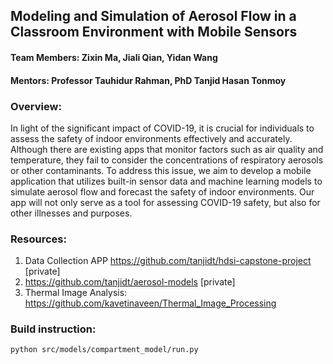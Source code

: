 ## Modeling and Simulation of Aerosol Flow in a Classroom Environment with Mobile Sensors
#### Team Members: Zixin Ma, Jiali Qian, Yidan Wang 
#### Mentors: Professor Tauhidur Rahman, PhD Tanjid Hasan Tonmoy

### Overview:
In light of the significant impact of COVID-19, it is crucial for individuals to assess the safety of indoor environments effectively and accurately. Although there are existing apps that monitor factors such as air quality and temperature, they fail to consider the concentrations of respiratory aerosols or other contaminants. To address this issue, we aim to develop a mobile application that utilizes built-in sensor data  and machine learning models to simulate aerosol flow and forecast the safety of indoor environments. Our app will not only serve as a tool for assessing COVID-19 safety, but also for other illnesses and purposes. 

### Resources:
1. Data Collection APP https://github.com/tanjidt/hdsi-capstone-project [private]
2. https://github.com/tanjidt/aerosol-models [private]
3. Thermal Image Analysis: https://github.com/kavetinaveen/Thermal_Image_Processing 

### Build instruction:
`python src/models/compartment_model/run.py`